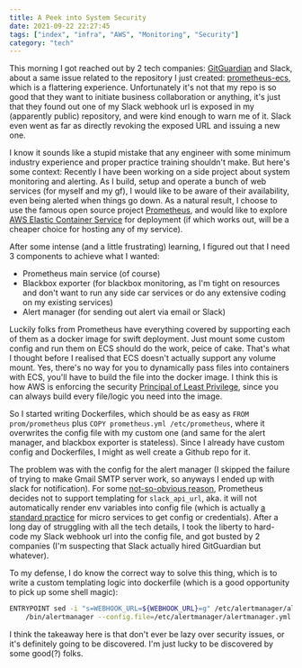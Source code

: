 ```yaml
---
title: A Peek into System Security
date: 2021-09-22 22:27:45
tags: ["index", "infra", "AWS", "Monitoring", "Security"]
category: "tech"
---
```


This morning I got reached out by 2 tech companies: [GitGuardian](https://www.gitguardian.com/) and Slack, about a same issue related to the repository I just created: [prometheus-ecs](https://github.com/KevinXuxuxu/prometheus-ecs), which is a flattering experience. Unfortunately it's not that my repo is so good that they want to initiate business collaboration or anything, it's just that they found out one of my Slack webhook url is exposed in my (apparently public) repository, and were kind enough to warn me of it. Slack even went as far as directly revoking the exposed URL and issuing a new one.

I know it sounds like a stupid mistake that any engineer with some minimum industry experience and proper practice training shouldn't make. But here's some context: Recently I have been working on a side project about system monitoring and alerting. As I build, setup and operate a bunch of web services (for myself and my gf), I would like to be aware of their availability, even being alerted when things go down. As a natural result, I choose to use the famous open source project [Prometheus](https://prometheus.io), and would like to explore [AWS Elastic Container Service](https://aws.amazon.com/cn/ecs/) for deployment (if which works out, will be a cheaper choice for hosting any of my service).

After some intense (and a little frustrating) learning, I figured out that I need 3 components to achieve what I wanted:
- Prometheus main service (of course)
- Blackbox exporter (for blackbox monitoring, as I'm tight on resources and don't want to run any side car services or do any extensive coding on my existing services)
- Alert manager (for sending out alert via email or Slack)

Luckily folks from Prometheus have everything covered by supporting each of them as a docker image for swift deployment. Just mount some custom config and run them on ECS should do the work, peice of cake. That's what I thought before I realised that ECS doesn't actually support any volume mount. Yes, there's no way for you to dynamically pass files into containers with ECS, you'll have to build the file into the docker image. I think this is how AWS is enforcing the security [Principal of Least Privilege](https://digitalguardian.com/blog/what-principle-least-privilege-polp-best-practice-information-security-and-compliance), since you can always build every file/logic you need into the image.

So I started writing Dockerfiles, which should be as easy as `FROM prom/prometheus` plus `COPY prometheus.yml /etc/prometheus`, where it overwrites the config file with my custom one (and same for the alert manager, and blackbox exporter is stateless). Since I already have custom config and Dockerfiles, I might as well create a Github repo for it.

The problem was with the config for the alert manager (I skipped the failure of trying to make Gmail SMTP server work, so anyways I ended up with slack for notification). For some [not-so-obvious reason](https://github.com/prometheus/alertmanager/issues/2207), Prometheus decides not to support templating for `slack_api_url`, aka. it will not automatically render env variables into config file (which is actually [a standard practice](https://12factor.net/config) for micro services to get config or credentials). After a long day of struggling with all the tech details, I took the liberty to hard-code my Slack webhook url into the config file, and got busted by 2 companies (I'm suspecting that Slack actually hired GitGuardian but whatever).

To my defense, I do know the correct way to solve this thing, which is to write a custom templating logic into dockerfile (which is a good opportunity to pick up some shell magic):
```bash
ENTRYPOINT sed -i "s=WEBHOOK_URL=${WEBHOOK_URL}=g" /etc/alertmanager/alertmanager.yml && \
    /bin/alertmanager --config.file=/etc/alertmanager/alertmanager.yml --storage.path=/alertmanager
```
I think the takeaway here is that don't ever be lazy over security issues, or it's definitely going to be discovered. I'm just lucky to be discovered by some good(?) folks.

